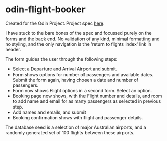 # odin-flight-booker

Created for the Odin Project. Project spec [here](https://www.theodinproject.com/lessons/ruby-on-rails-flight-booker).

I have stuck to the bare bones of the spec and focussed purely on the forms and the back end. No validation of any kind, minimal formatting and no styling, and the only navigation is the 'return to flights index' link in header.

The form guides the user through the following steps:

- Select a Departure and Arrival Airport and submit.
- Form shows options for number of passengers and available dates. Submit the form again, having chosen a date and number of passengers.
- Form now shows Flight options in a second form. Select an option.
- Booking page now shows, with the Flight number and details, and room to add name and email for as many passengers as selected in previous step.
- Add names and emails, and submit
- Booking confirmation shows with flight and passenger details.

The database seed is a selection of major Australian airports, and a randomly generated set of 100 flights between these airports.
